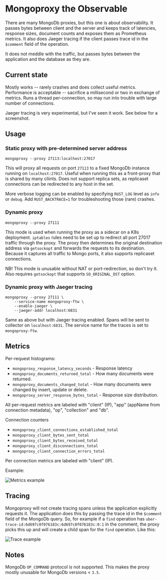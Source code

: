 # Mongoproxy the Observable
There are many MongoDb proxies, but this one is about observability. It passes bytes between client and the server and keeps track of latencies, response sizes, document counts and exposes them as Prometheus metrics. It also does Jaeger tracing if the client passes trace id in the `$comment` field of the operation.

It does not meddle with the traffic, but passes bytes between the application and the database as they are.

## Current state
Mostly works -- rarely crashes and does collect useful metrics. Performance is acceptable -- sacrifice a millisecond or two in exchange of metrics. Runs a thread per-connection, so may run into trouble with large number of connections.

Jaeger tracing is very experimental, but I've seen it work. See below for a screenshot.

## Usage

### Static proxy with pre-determined server address
```
mongoproxy --proxy 27113:localhost:27017
```
This will proxy all requests on port `27113` to a fixed MongoDb instance running on `localhost:27017`. Useful when running this as a front-proxy that is shared by many cliints. Does not support replica sets, as replicaset connections can be redirected to any host in the set.

More verbose logging can be enabled by specifying `RUST_LOG` level as `info` or `debug`. Add `RUST_BACKTRACE=1` for troubleshooting those (rare) crashes.

### Dynamic proxy
```
mongoproxy --proxy 27111
```

This mode is used when running the proxy as a sidecar on a K8s deployment. `iptables` rules need to be set up to redirect all port 27017 traffic through the proxy. The proxy then determines the original destination address via `getsockopt` and forwards the requests to its destination. Because it captures all traffic to Mongo ports, it also supports replicaset connections.

NB! This mode is unusable without NAT or port-redirection, so don't try it. Also requires `getsockopt` that supports `SO_ORIGINAL_DST` option.

### Dynamic proxy with Jaeger tracing
```
mongoproxy --proxy 27111 \
    --service-name mongoproxy-ftw \
    --enable-jaeger \
    --jaeger-addr localhost:6831
```

Same as above but with Jaeger tracing enabled. Spans will be sent to collector on `localhost:6831`. The service name for the traces is set to `mongoproxy-ftw`.

## Metrics

Per-request histograms:
* `mongoproxy_response_latency_seconds` - Response latency
* `mongoproxy_documents_returned_total` - How many documents were returned.
* `mongoproxy_documents_changed_total` - How many documents were changed by insert, update or delete.
* `mongoproxy_server_response_bytes_total` - Response size distribution.

All per-request metrics are labeled with "client" (IP), "app" (appName from connection metadata), "op", "collection" and "db". 

Connection counters
* `mongoproxy_client_connections_established_total`
* `mongoproxy_client_bytes_sent_total`
* `mongoproxy_client_bytes_received_total`
* `mongoproxy_client_disconnections_total`
* `mongoproxy_client_connection_errors_total`

Per connection metrics are labeled with "client" (IP).

Example:

![Metrics example](https://github.com/mpihlak/mongoproxy/blob/master/img/metrics.png)

## Tracing
Mongoproxy will not create tracing spans unless the application explicitly requests it. The application does this by passing the trace id in the `$comment` field of the MongoDb query. So, for example if a `find` operation has `uber-trace-id:6d697c0f076183c:6d697c0f076183c:0:1` in the comment, the proxy picks this up and will create a child span for the `find` operation. Like this:

![Trace example](https://github.com/mpihlak/mongoproxy/blob/master/img/trace.png)

## Notes

MongoDb `OP_COMMAND` protocol is not supported. This makes the proxy mostly unusable for MongoDb versions < `3.5`.
